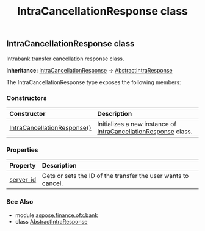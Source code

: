 ﻿---
title: IntraCancellationResponse class
second_title: Aspose.Finance for Python via .NET API References
description: 
type: docs
weight: 190
url: /python-net/aspose.finance.ofx.bank/intracancellationresponse/
is_root: false
---

## IntraCancellationResponse class

Intrabank transfer cancellation response class.



**Inheritance:** [IntraCancellationResponse](/finance/python-net/aspose.finance.ofx.bank/intracancellationresponse) → 
[AbstractIntraResponse](/finance/python-net/aspose.finance.ofx.bank/abstractintraresponse)



The IntraCancellationResponse type exposes the following members:

### Constructors
| Constructor | Description |
| :- | :- |
| [IntraCancellationResponse()](/finance/python-net/aspose.finance.ofx.bank/intracancellationresponse/__init__/#) | Initializes a new instance of [IntraCancellationResponse](/finance/python-net/aspose.finance.ofx.bank/intracancellationresponse) class. |


### Properties
| Property | Description |
| :- | :- |
| [server_id](/finance/python-net/aspose.finance.ofx.bank/intracancellationresponse/server_id) | Gets or sets the ID of the transfer the user wants to cancel. |


### See Also

* module [aspose.finance.ofx.bank](../)
* class [AbstractIntraResponse](/finance/python-net/aspose.finance.ofx.bank/abstractintraresponse)

